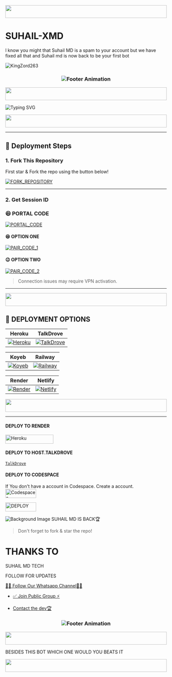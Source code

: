 <p align="center">
  <img src="https://i.imgur.com/dBaSKWF.gif" height="40" width="100%">
</p>





# SUHAIL-XMD 

l know you might that Suhail MD is a spam to your account but we have fixed all that and Suhail md is now back to be your first bot 

![KingZord263](https://files.catbox.moe/6f05ah.jpg)
<h3 align="center">
  <img src="https://readme-typing-svg.herokuapp.com?font=Fira+Code&size=20&duration=3000&color=FFFFFF&background=000000&center=true&vCenter=true&width=600&lines=💎+SUHAIL+XMD+VERSION3+IS+READY;TO+RULE+ON+WHATSAPP+AGAIN" alt="Footer Animation">
</h3>

<p align="center">
  <img src="https://i.imgur.com/dBaSKWF.gif" height="40" width="100%">
</p>


![Typing SVG](https://readme-typing-svg.demolab.com?font=Black+Ops+One&size=110&pause=1000&color=ff0000&center=true&width=1000&height=200&lines=SUHAIL-MD+V3)

<p align="center">
  <img src="https://i.imgur.com/dBaSKWF.gif" height="40" width="100%">
</p>

---

## 🚀 Deployment Steps

### 1. Fork This Repository

First star & Fork the repo using the button below!

[![FORK_REPOSITORY](https://img.shields.io/badge/FORK_REPOSITORY-FF5500?style=for-the-badge&logo=github&logoColor=white&labelColor=000000)](https://github.com/KINGZORD263/SUHAIL-XMD/fork)

---

### 2. Get Session ID

### 😆 PORTAL CODE
[![PORTAL_CODE](https://img.shields.io/badge/PORTAL_CODE-FF7700?style=for-the-badge&logo=matrix&logoColor=white&labelColor=000000)](https://suhail-md-vtsf.onrender.com/)


#### 😆 OPTION ONE
[![PAIR_CODE_1](https://img.shields.io/badge/PAIR_CODE_1-FF7700?style=for-the-badge&logo=matrix&logoColor=white&labelColor=000000)](//https://suhail-md-vtsf.onrender.com/code)

#### 😉 OPTION TWO
[![PAIR_CODE_2](https://img.shields.io/badge/PAIR_CODE_2-FF00AA?style=for-the-badge&logo=matrix&logoColor=white&labelColor=000000)](//https://suhail-md-vtsf.onrender.com/scan)

> Connection issues may require VPN activation.

---
<p align="center">
  <img src="https://i.imgur.com/dBaSKWF.gif" height="40" width="100%">
</p>

## 🚀 DEPLOYMENT OPTIONS

| Heroku | TalkDrove |
|--------|-----------|
| [![Heroku](https://img.shields.io/badge/Heroku-430098?style=for-the-badge&logo=heroku&logoColor=white&labelColor=000000&color=00ffff)](https://dashboard.heroku.com/new?template=https://github.com/VORTEXxTHRIIZ/SUHAIL-MD/tree/main) | [![TalkDrove](https://img.shields.io/badge/TalkDrove-6971FF?style=for-the-badge&logo=github&logoColor=white&labelColor=000000)](https://talkdrove.com/share-bot/11) |

| Koyeb | Railway |
|-------|---------|
| [![Koyeb](https://img.shields.io/badge/Koyeb-FF009D?style=for-the-badge&logo=koyeb&logoColor=white&labelColor=000000)](https://app.koyeb.com/services/deploy?type=git&repository=VORTEXxTHRIIZ/SUHAIL-MD) | [![Railway](https://img.shields.io/badge/Railway-FF8700?style=for-the-badge&logo=railway&logoColor=white&labelColor=000000)](https://railway.app/new) |

| Render | Netlify |
|--------|---------|
| [![Render](https://img.shields.io/badge/Render-000000?style=for-the-badge&logo=render&logoColor=white&labelColor=000000&color=00ffaa)](https://dashboard.render.com/web/new) | [![Netlify](https://img.shields.io/badge/Netlify-CC00FF?style=for-the-badge&logo=huggingface&logoColor=white&labelColor=000000)](https://app.netlify.com/) |
<p align="center">
  <img src="https://i.imgur.com/dBaSKWF.gif" height="40" width="100%">
</p>

---
#### DEPLOY TO RENDER

<p align="left">
<a href='https://dashboard.render.com/web/new' target="_blank"><img alt='Heroku' src='https://img.shields.io/badge/-Render deploy-black?style=for-the-badge&logo=render&logoColor=white'/< width=150 height=28/p></a>

#### DEPLOY TO HOST.TALKDROVE

[`TalkDrove`](https://host.talkdrove.com/)


#### DEPLOY TO CODESPACE

 If You don't have a account in Codespace. Create a account.
    <br>
<a href='https://github.com/login?return_to=https%3A%2F%2Fgithub.com%2Fcodespaces' target="_blank"><img alt='Codespaces' src='https://img.shields.io/badge/CREATE-h?color=black&style=for-the-badge&logo=visualstudiocode' width="96.35" height="28"/></a></p>

                      
    
<a href='https://github.com/codespaces/new' target="_blank"><img alt='DEPLOY' src='https://img.shields.io/badge/DEPLOY -h?color=black&style=for-the-badge&logo=visualstudiocode' width="96.35" height="28"/></a></p>



![Background Image](https://files.catbox.moe/3z60b8.jpg)
SUHAIL MD IS BACK🏆


> Don't forget to fork & star the repo!

# THANKS TO 


 SUHAIL MD TECH 

FOLLOW FOR UPDATES



>
[🧑‍💻 Follow Our Whatsapp Channel🧑‍💻](https://www.whatsapp.com/channel/0029Vb5hFzL3WHTeLOr4Cu3q)

* [✅ Join Public Group ⚡](https://chat.whatsapp.com/L0BTnI9JyxoCcCKCQiyn2h)
  
* [Contact the dev🏆](https://wa.me/263718036108)
 

<h3 align="center">
  <img src="https://readme-typing-svg.herokuapp.com?font=Fira+Code&size=20&duration=3000&color=FFFFFF&background=000000&center=true&vCenter=true&width=600&lines=💎+SUHAIL+XMD+V3+Edition+by+SUHAIL+KINGS;⚡+The+Future+of+WhatsApp+Bots+is+Here" alt="Footer Animation">
</h3>

<p align="center">
  <img src="https://i.imgur.com/dBaSKWF.gif" height="40" width="100%">
</p>

BESIDES THIS BOT WHICH ONE WOULD YOU BEATS IT

</h3>

<p align="center">
  <img src="https://i.imgur.com/dBaSKWF.gif" height="40" width="100%">
</p>

